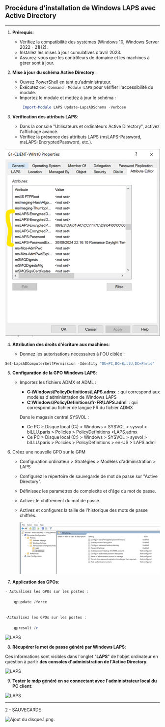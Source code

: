 ## Procédure d'installation de Windows LAPS avec Active Directory 
---
1. **Prérequis**:
    
    - Vérifiez la compatibilité des systèmes (Windows 10, Windows Server 2022 - 21H2).
    - Installez les mises à jour cumulatives d'avril 2023.
    - Assurez-vous que les contrôleurs de domaine et les machines à gérer sont à jour.
    
2. **Mise à jour du schéma Active Directory**:
    
    - Ouvrez PowerShell en tant qu'administrateur.
    - Exécutez `Get-Command -Module LAPS` pour vérifier l'accessibilité du module.
    - Importez le module et mettez à jour le schéma :
        
        
```powershell
        Import-Module LAPS Update-LapsADSchema -Verbose
```  

3. **Vérification des attributs LAPS**:
    
    - Dans la console "Utilisateurs et ordinateurs Active Directory", activez l'affichage avancé.
    - Vérifiez la présence des attributs LAPS (msLAPS-Password, msLAPS-EncryptedPassword, etc.).

  ![LAPS](/Ressources/Images/attribus_laps.png)


4. **Attribution des droits d'écriture aux machines**:
    
    - Donnez les autorisations nécessaires à l'OU ciblée :
        
        
```powershell
Set-LapsADComputerSelfPermission -Identity "OU=PC,DC=BillU,DC=Paris"
```

5. **Configuration de la GPO Windows LAPS**:
    

    - Importez les fichiers ADMX et ADML : 
    
	  - **C:\Windows\PolicyDefinitions\LAPS.admx**  : qui correspond aux modèles d'administration de Windows LAPS
	  - **C:\Windows\PolicyDefinitions\fr-FR\LAPS.adml**  : qui correspond au fichier de langue FR du fichier ADMX

	  Dans le magasin central SYSVOL :

	  -  Ce PC > Disque local (C:) > Windows > SYSVOL > sysvol > bILLU.paris > Policies > PolicyDefinitions >LAPS.admx
	  -  Ce PC > Disque local (C:) > Windows > SYSVOL > sysvol > bILLU.paris > Policies > PolicyDefinitions > en-US > LAPS.adml
 
 
6. Créez une nouvelle GPO sur le GPM                                    
    
    - Configuration ordinateur > Stratégies > Modèles d'administration > LAPS
    - Configurez le répertoire de sauvegarde de mot de passe sur "Active Directory".  
    - Définissez les paramètres de complexité et d'âge du mot de passe.  
    - Activez le chiffrement du mot de passe.    
    - Activez et configurez la taille de l'historique des mots de passe chiffrés.
       
         ![LAPS](/Ressources/Images/laps_gpofinal.png)
        
7. **Application des GPOs**:

```powershell
- Actualisez les GPOs sur les postes :
        
    gpupdate /force
     

-Actualisez les GPOs sur les postes :

    gpresult /r
````
       
  ![LAPS](/Ressources/Images/gporesult.png)  
  
8. **Récupérer le mot de passe généré par Windows LAPS**:  

Ces informations sont  visibles dans l'onglet "**LAPS**" de l'objet ordinateur en question à partir **des consoles d'administration de l'Active Directory**.

![LAPS](/Ressources/Images/laps_mdpclient.png)




9. **Tester le mdp généré en se connectant avec l'administrateur local du PC client**:

![LAPS](/Ressources/Images/Co_client.png)  

---
2 - SAUVEGARDE  

![Ajout du disque.1.png](https://github.com/WildCodeSchool/TSSR-2405-P3-G1-BuildYourInfra-BillU/blob/main/Ressources/Ajout%20du%20disque.1.png).




